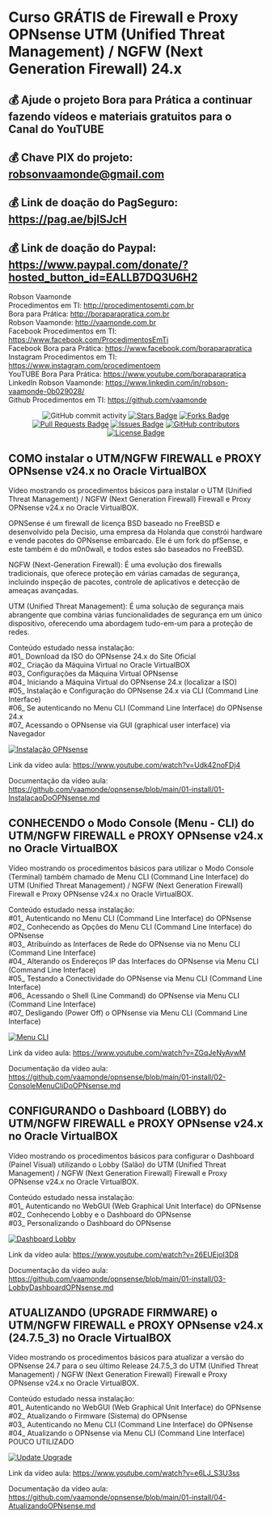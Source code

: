 # Curso GRÁTIS de Firewall e Proxy OPNsense UTM (Unified Threat Management) / NGFW (Next Generation Firewall) 24.x

## 💰 Ajude o projeto Bora para Prática a continuar fazendo vídeos e materiais gratuitos para o Canal do YouTUBE
## 💰 Chave PIX do projeto: robsonvaamonde@gmail.com
## 💰 Link de doação do PagSeguro: https://pag.ae/bjlSJcH
## 💰 Link de doação do Paypal: https://www.paypal.com/donate/?hosted_button_id=EALLB7DQ3U6H2

Robson Vaamonde<br>
Procedimentos em TI: http://procedimentosemti.com.br<br>
Bora para Prática: http://boraparapratica.com.br<br>
Robson Vaamonde: http://vaamonde.com.br<br>
Facebook Procedimentos em TI: https://www.facebook.com/ProcedimentosEmTi<br>
Facebook Bora para Prática: https://www.facebook.com/boraparapratica<br>
Instagram Procedimentos em TI: https://www.instagram.com/procedimentoem<br>
YouTUBE Bora Para Prática: https://www.youtube.com/boraparapratica<br>
LinkedIn Robson Vaamonde: https://www.linkedin.com/in/robson-vaamonde-0b029028/<br>
Github Procedimentos em TI: https://github.com/vaamonde<br>

<div align="center">
<img alt="GitHub commit activity" src="https://img.shields.io/github/commit-activity/y/vaamonde/opnsense?style=plastic">
<a href="https://github.com/vaamonde/opnsense/stargazers"><img src="https://img.shields.io/github/stars/vaamonde/opnsense" alt="Stars Badge"/></a>
<a href="https://github.com/vaamonde/opnsense/network/members"><img src="https://img.shields.io/github/forks/vaamonde/opnsense" alt="Forks Badge"/></a>
<a href="https://github.com/vaamonde/opnsense/pulls"><img src="https://img.shields.io/github/issues-pr/vaamonde/opnsense" alt="Pull Requests Badge"/></a>
<a href="https://github.com/vaamonde/opnsense/issues"><img src="https://img.shields.io/github/issues/vaamonde/opnsense" alt="Issues Badge"/></a>
<a href="https://github.com/vaamonde/opnsense/graphs/contributors"><img alt="GitHub contributors" src="https://img.shields.io/github/contributors/vaamonde/opnsense?color=2b9348"></a>
<a href="https://github.com/vaamonde/opnsense/blob/master/LICENSE"><img src="https://img.shields.io/github/license/vaamonde/opnsense?color=2b9348" alt="License Badge"/></a>
</div>

## **COMO instalar o UTM/NGFW FIREWALL e PROXY OPNsense v24.x no Oracle VirtualBOX**

Vídeo mostrando os procedimentos básicos para instalar o UTM (Unified Threat Management) / NGFW (Next Generation Firewall) Firewall e Proxy OPNsense v24.x no Oracle VirtualBOX.

OPNSense é um firewall de licença BSD baseado no FreeBSD e desenvolvido pela Decisio, uma empresa da Holanda que constrói hardware e vende pacotes do OPNsense embarcado. Ele é um fork do pfSense, e este também é do m0n0wall, e todos estes são baseados no FreeBSD.

NGFW (Next-Generation Firewall): É uma evolução dos firewalls tradicionais, que oferece proteção em várias camadas de segurança, incluindo inspeção de pacotes, controle de aplicativos e detecção de ameaças avançadas. 

UTM (Unified Threat Management): É uma solução de segurança mais abrangente que combina várias funcionalidades de segurança em um único dispositivo, oferecendo uma abordagem tudo-em-um para a proteção de redes.

Conteúdo estudado nessa instalação:<br>
#01_ Download da ISO do OPNsense 24.x do Site Oficial<br>
#02_ Criação da Máquina Virtual no Oracle VirtualBOX<br>
#03_ Configurações da Máquina Virtual OPNsense<br>
#04_ Iniciando a Máquina Virtual do OPNsense 24.x (localizar a ISO)<br>
#05_ Instalação e Configuração do OPNsense 24.x via CLI (Command Line Interface)<br>
#06_ Se autenticando no Menu CLI (Command Line Interface) do OPNsense 24.x<br>
#07_ Acessando o OPNsense via GUI (graphical user interface) via Navegador<br>

[![Instalação OPNsense](http://img.youtube.com/vi/Udk42noFDj4/0.jpg)](https://www.youtube.com/watch?v=Udk42noFDj4 "Instalação OPNsense")

Link da vídeo aula: https://www.youtube.com/watch?v=Udk42noFDj4

Documentação da vídeo aula: https://github.com/vaamonde/opnsense/blob/main/01-install/01-InstalacaoDoOPNsense.md

## **CONHECENDO o Modo Console (Menu - CLI) do UTM/NGFW FIREWALL e PROXY OPNsense v24.x no Oracle VirtualBOX**

Vídeo mostrando os procedimentos básicos para utilizar o Modo Console (Terminal) também chamado de Menu CLI (Command Line Interface) do UTM (Unified Threat Management) / NGFW (Next Generation Firewall) Firewall e Proxy OPNsense v24.x no Oracle VirtualBOX.

Conteúdo estudado nessa instalação:<br>
#01_ Autenticando no Menu CLI (Command Line Interface) do OPNsense<br>
#02_ Conhecendo as Opções do Menu CLI (Command Line Interface) do OPNsense<br>
#03_ Atribuindo as Interfaces de Rede do OPNsense via no Menu CLI (Command Line Interface)<br>
#04_ Alterando os Endereços IP das Interfaces do OPNsense via Menu CLI (Command Line Interface)<br>
#05_ Testando a Conectividade do OPNsense via Menu CLI (Command Line Interface)<br>
#06_ Acessando o Shell (Line Command) do OPNsense via Menu CLI (Command Line Interface)<br>
#07_ Desligando (Power Off) o OPNsense via Menu CLI (Command Line Interface)<br>

[![Menu CLI](http://img.youtube.com/vi/ZGqJeNyAywM/0.jpg)](https://www.youtube.com/watch?v=ZGqJeNyAywM "Menu CLI")

Link da vídeo aula: https://www.youtube.com/watch?v=ZGqJeNyAywM

Documentação da vídeo aula: https://github.com/vaamonde/opnsense/blob/main/01-install/02-ConsoleMenuCliDoOPNsense.md

## **CONFIGURANDO o Dashboard (LOBBY) do UTM/NGFW FIREWALL e PROXY OPNsense v24.x no Oracle VirtualBOX**

Vídeo mostrando os procedimentos básicos para configurar o Dashboard (Painel Visual) utilizando o Lobby (Salão) do UTM (Unified Threat Management) / NGFW (Next Generation Firewall) Firewall e Proxy OPNsense v24.x no Oracle VirtualBOX.

Conteúdo estudado nessa instalação:<br>
#01_ Autenticando no WebGUI (Web Graphical Unit Interface) do OPNsense<br>
#02_ Conhecendo Lobby e o Dashboard do OPNsense<br>
#03_ Personalizando o Dashboard do OPNsense<br>

[![Dashboard Lobby](http://img.youtube.com/vi/26EUEjoI3D8/0.jpg)](https://www.youtube.com/watch?v=26EUEjoI3D8 "Dashboard Lobby")

Link da vídeo aula: https://www.youtube.com/watch?v=26EUEjoI3D8

Documentação da vídeo aula: https://github.com/vaamonde/opnsense/blob/main/01-install/03-LobbyDashboardOPNsense.md

## **ATUALIZANDO (UPGRADE FIRMWARE) o UTM/NGFW FIREWALL e PROXY OPNsense v24.x (24.7.5_3) no Oracle VirtualBOX**

Vídeo mostrando os procedimentos básicos para atualizar a versão do OPNsense 24.7 para o seu último Release 24.7.5_3 do UTM (Unified Threat Management) / NGFW (Next Generation Firewall) Firewall e Proxy OPNsense v24.x no Oracle VirtualBOX.

Conteúdo estudado nessa instalação:<br>
#01_ Autenticando no WebGUI (Web Graphical Unit Interface) do OPNsense<br>
#02_ Atualizando o Firmware (Sistema) do OPNsense<br>
#03_ Autenticando no Menu CLI (Command Line Interface) do OPNsense<br>
#04_ Atualizando o OPNsense via Menu CLI (Command Line Interface) POUCO UTILIZADO<br>

[![Update Upgrade](http://img.youtube.com/vi/e6LJ_S3U3ss/0.jpg)](https://www.youtube.com/watch?v=e6LJ_S3U3ss "Update Upgrade")

Link da vídeo aula: https://www.youtube.com/watch?v=e6LJ_S3U3ss

Documentação da vídeo aula: https://github.com/vaamonde/opnsense/blob/main/01-install/04-AtualizandoOPNsense.md